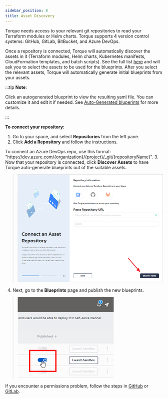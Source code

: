 ```yaml
---
sidebar_position: 8
title: Asset Discovery
---
```


Torque needs access to your relevant git repositories to read your Terraform modules or Helm charts.
Torque supports 4 version control systems: GitHub, GitLab, BitBucket, and Azure DevOps.

Once a repository is connected, Torque will automatically discover the assets in it (Terraform modules, Helm charts, Kubernetes manifests, CloudFormation templates, and batch scripts). See the full list [here](/overview/supported-platforms) and will ask you to select the assets to be used for the blueprints. After you select the relevant assets, Torque will automatically generate initial blueprints from your assets.

:::tip __Note__:

Click an autogenerated blueprint to view the resulting yaml file. You can customize it and edit it if needed. See [Auto-Generated bluperints](/blueprint-designer-guide/Autogenerated%20Blueprints) for more details.

:::

**To connect your repository:**
1. Go to your space, and select __Repositories__ from the left pane. 
2. Click **Add a Repository** and follow the instructions.

  To connect an Azure DevOps repo, use this format: "https://dev.azure.com/{organization}/{project}/_git/{repositoryName}".
3. Now that your repository is connected, click __Discover Assets__ to have Torque auto-generate blueprints out of the suitable assets.
  > ![Locale Dropdown](/img/discover-assets-2.png)
4. Next, go to the __Blueprints__ page and publish the new blueprints.
  > ![Locale Dropdown](/img/publish-blueprint.png)

   If you encounter a permissions problem, follow the steps in [GitHub](/admin-guide/source-control/source-control-github) or [GitLab](/admin-guide/source-control/source-control-gitlab).